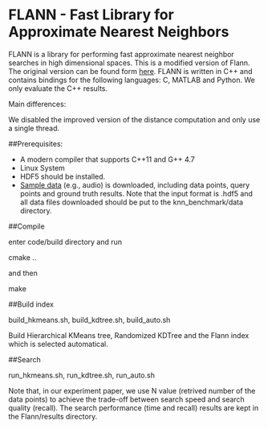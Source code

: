 FLANN - Fast Library for Approximate Nearest Neighbors
======================================================

FLANN is a library for performing fast approximate nearest neighbor searches in high dimensional spaces. This is a modified version of Flann. The original version can be found form  [here](http://www.cs.ubc.ca/~mariusm/flann). FLANN is written in C++ and contains bindings for the following languages: C, MATLAB and Python. We only evaluate the C++ results.

Main differences:

We disabled the improved version of the distance computation and only use a single thread.

##Prerequisites:

- A modern compiler that supports C++11 and G++ 4.7
- Linux System 
- HDF5 should be installed. 
- [Sample data](https://github.com/DBWangGroupUNSW/nns_benchmark/tree/master/data) (e.g., audio) is downloaded, including data points, query points and ground truth results. Note that the input format is .hdf5 and all data files downloaded should be put to the knn_benchmark/data directory.

##Compile 

enter code/build directory and run 

cmake .. 

and then

make

##Build index

build_hkmeans.sh, build_kdtree.sh, build_auto.sh

Build Hierarchical KMeans tree, Randomized KDTree and the Flann index which is selected automatical.  

##Search 

run_hkmeans.sh, run_kdtree.sh, run_auto.sh 

Note that, in our experiment paper, we use N value (retrived number of the data points) to achieve the trade-off between search speed and search quality (recall). The search performance (time and recall) results are kept in the Flann/results directory.
